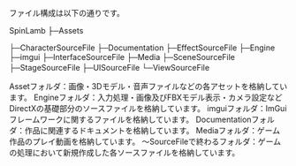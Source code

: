 ファイル構成は以下の通りです。

SpinLamb
├─Assets

├─CharacterSourceFile
├─Documentation
├─EffectSourceFile
├─Engine
├─imgui
├─InterfaceSourceFile
├─Media
├─SceneSourceFile
├─StageSourceFile
├─UISourceFile
└─ViewSourceFile　

Assetフォルダ：画像・3Dモデル・音声ファイルなどの各アセットを格納しています。
Engineフォルダ：入力処理・画像及びFBXモデル表示・カメラ設定などDirectXの基礎部分のソースファイルを格納しています。
imguiフォルダ：ImGuiフレームワークに関するファイルを格納しています。
Documentationフォルダ：作品に関連するドキュメントを格納しています。
Mediaフォルダ：ゲーム作品のプレイ動画を格納しています。
～SourceFileで終わるフォルダ：ゲームの処理において新規作成した各ソースファイルを格納しています。
